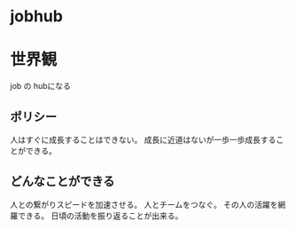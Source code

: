 # jobhub

# 世界観
job の hubになる

## ポリシー
人はすぐに成長することはできない。
成長に近道はないが一歩一歩成長することができる。

## どんなことができる
人との繋がりスピードを加速させる。
人とチームをつなぐ。
その人の活躍を網羅できる。
日頃の活動を振り返ることが出来る。
